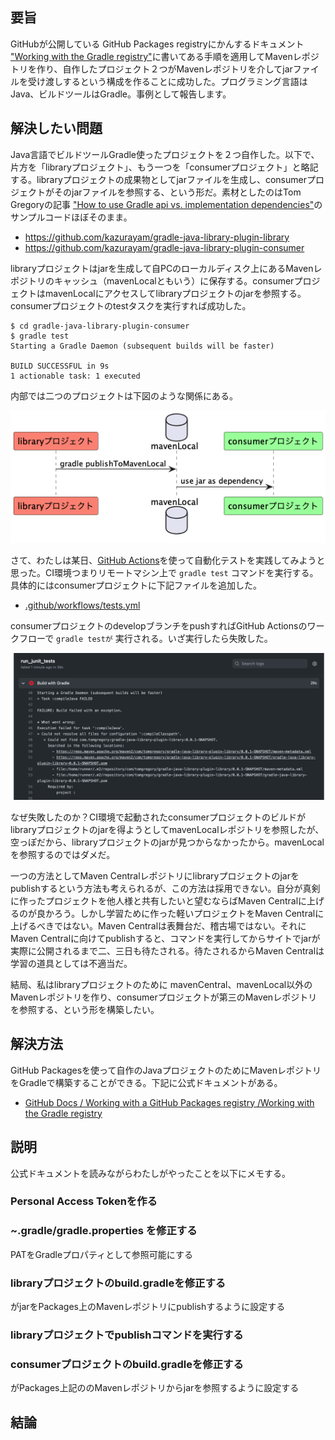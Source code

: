 ## 要旨

GitHubが公開している GitHub Packages registryにかんするドキュメント ["Working with the Gradle registry"](https://docs.github.com/en/packages/working-with-a-github-packages-registry/working-with-the-gradle-registry)に書いてある手順を適用してMavenレポジトリを作り、自作したプロジェクト２つがMavenレポジトリを介してjarファイルを受け渡しするという構成を作ることに成功した。プログラミング言語はJava、ビルドツールはGradle。事例として報告します。

## 解決したい問題

Java言語でビルドツールGradle使ったプロジェクトを２つ自作した。以下で、片方を「libraryプロジェクト」、もう一つを「consumerプロジェクト」と略記する。libraryプロジェクトの成果物としてjarファイルを生成し、consumerプロジェクトがそのjarファイルを参照する、という形だ。素材としたのはTom Gregoryの記事 ["How to use Gradle api vs. implementation dependencies"](https://tomgregory.com/how-to-use-gradle-api-vs-implementation-dependencies-with-the-java-library-plugin/)のサンプルコードほぼそのまま。

- https://github.com/kazurayam/gradle-java-library-plugin-library
- https://github.com/kazurayam/gradle-java-library-plugin-consumer

libraryプロジェクトはjarを生成して自PCのローカルディスク上にあるMavenレポジトリのキャッシュ（mavenLocalともいう）に保存する。consumerプロジェクトはmavenLocalにアクセスしてlibraryプロジェクトのjarを参照する。consumerプロジェクトのtestタスクを実行すれば成功した。

```
$ cd gradle-java-library-plugin-consumer
$ gradle test
Starting a Gradle Daemon (subsequent builds will be faster)

BUILD SUCCESSFUL in 9s
1 actionable task: 1 executed
```

内部では二つのプロジェクトは下図のような関係にある。

![diagram1](docs/diagrams/out/01_libary_mavenLocal_consumer/diagram1.png)


さて、わたしは某日、[GitHub Actions](https://docs.github.com/ja/actions/learn-github-actions/understanding-github-actions#create-an-example-workflow)を使って自動化テストを実践してみようと思った。CI環境つまりリモートマシン上で `gradle test` コマンドを実行する。具体的にはconsumerプロジェクトに下記ファイルを追加した。

- [.github/workflows/tests.yml](https://github.com/kazurayam/gradle-java-library-plugin-consumer/blob/develop/.github/workflows/tests.yml)

consumerプロジェクトのdevelopブランチをpushすればGitHub Actionsのワークフローで `gradle testが` 実行される。いざ実行したら失敗した。

![consumer_test_on_CI_failed](docs/images/consumer_test_on_CI_failed.png)

なぜ失敗したのか？CI環境で起動されたconsumerプロジェクトのビルドがlibraryプロジェクトのjarを得ようとしてmavenLocalレポジトリを参照したが、空っぽだから、libraryプロジェクトのjarが見つからなかったから。mavenLocalを参照するのではダメだ。

一つの方法としてMaven Centralレポジトリにlibraryプロジェクトのjarをpublishするという方法も考えられるが、この方法は採用できない。自分が真剣に作ったプロジェクトを他人様と共有したいと望むならばMaven Centralに上げるのが良かろう。しかし学習ために作った軽いプロジェクトをMaven Centralに上げるべきではない。Maven Centralは表舞台だ、稽古場ではない。それにMaven Centralに向けてpublishすると、コマンドを実行してからサイトでjarが実際に公開されるまで二、三日も待たされる。待たされるからMaven Centralは学習の道具としては不適当だ。

結局、私はlibraryプロジェクトのために
mavenCentral、mavenLocal以外のMavenレポジトリを作り、consumerプロジェクトが第三のMavenレポジトリを参照する、という形を構築したい。

## 解決方法

GitHub Packagesを使って自作のJavaプロジェクトのためにMavenレポジトリをGradleで構築することができる。下記に公式ドキュメントがある。

- [GitHub Docs / Working with a GitHub Packages registry /Working with the Gradle registry](https://docs.github.com/ja/packages/working-with-a-github-packages-registry/working-with-the-gradle-registry)

## 説明

公式ドキュメントを読みながらわたしがやったことを以下にメモする。

### Personal Access Tokenを作る

### ~.gradle/gradle.properties を修正する

PATをGradleプロパティとして参照可能にする

### libraryプロジェクトのbuild.gradleを修正する

がjarをPackages上のMavenレポジトリにpublishするように設定する

### libraryプロジェクトでpublishコマンドを実行する

### consumerプロジェクトのbuild.gradleを修正する

がPackages上記ののMavenレポジトリからjarを参照するように設定する


## 結論






